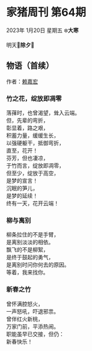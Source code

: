 # 家猪周刊 第64期

2023年 1月20日 星期五 ❄️**大寒**

明天🐯**除夕**🐰

## 物语（首续）

作者：[赖嘉宏](https://github.com/aso-ljh)

### 竹之花，绽放即凋零

落萚时，也曾渴望，耸入云端。  
但，先辈的弯折，  
彰显着，路之艰，  
积蓄力量，缓缓生长，  
以强硬躯干，抵御弯折，  
直至，花开！  
芬芳，但也凄凉，  
于竹而言，绽放即凋零，  
但至少，绽放于高空，  
是梦的宣言！  
沉眠的笋儿，  
是梦的延续！  
终有一天，花开云端！  

### 柳与离别

柳条拉住的不是手臂，  
是离别淡淡的相依。  
飘飞的不是柳絮，  
是终于鼓起的勇气，  
是离别时问你何去的原因。  
等着，我来找你。

### 新春之竹

曾怀满腔怒火，  
一声怒吼，吓退邪祟。  
曾伴红火新桃，  
万家门前，平添热闹。  
职能虽早已交接，但仍：  
新春快乐！
